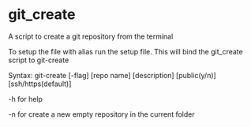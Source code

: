 # git_create

A script to create a git repository from the terminal

To setup the file with alias run the setup file. This will bind the git_create script to git-create

Syntax: git-create [-flag] [repo name] [description] [public(y/n)] [ssh/https(default)]

-h for help

-n for create a new empty repository in the current folder

